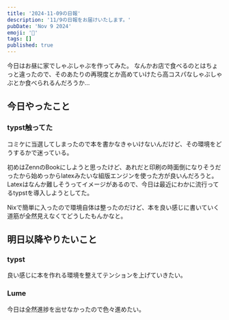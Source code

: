 ```yaml
---
title: '2024-11-09の日報'
description: '11/9の日報をお届けいたします。'
pubDate: 'Nov 9 2024'
emoji: '🦊'
tags: []
published: true
---
```


今日はお昼に家でしゃぶしゃぶを作ってみた。
なんかお店で食べるのとはちょっと違ったので、そのあたりの再現度とか高めていけたら高コスパなしゃぶしゃぶとか食べられるんだろうか...

## 今日やったこと

### typst触ってた

コミケに当選してしまったので本を書かなきゃいけないんだけど、その環境をどうするかで迷っている。

初めはZennのBookにしようと思ったけど、あれだと印刷の時面倒になりそうだったから始めっからlatexみたいな組版エンジンを使った方が良いんだろうと。
Latexはなんか難しそうってイメージがあるので、今日は最近にわかに流行ってるtypstを導入しようとしてた。

Nixで簡単に入ったので環境自体は整ったのだけど、本を良い感じに書いていく道筋が全然見えなくてどうしたもんかなと。

## 明日以降やりたいこと

### typst

良い感じに本を作れる環境を整えてテンションを上げていきたい。

### Lume

今日は全然進捗を出せなかったので色々進めたい。

